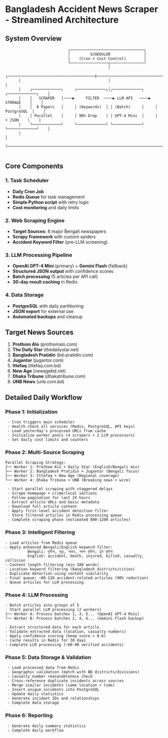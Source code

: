 # Bangladesh Accident News Scraper - Streamlined Architecture

## System Overview

```
                            ┌─────────────────────────────────┐
                            │         SCHEDULER               │
                            │    (Cron + Cost Control)        │
                            └─────────────────┬───────────────┘
                                              │
      ┌───────────────────────────────────────┼───────────────────────────────────────┐
      │                                       │                                       │
      │    ┌─────────────┐     ┌─────────────┐│┌─────────────┐     ┌─────────────┐    │
      │    │   SCRAPER   │────▶     FILTER  ────▶ LLM API   ────▶  STORAGE    │    │
      │    │  8 Papers   │     │ (Keywords)  │ │ (Batch)     │     │ PostgreSQL  │    │
      │    │ Parallel    │     │ 90% Drop    │ │ GPT-4 Mini  │     │   + JSON    │    │
      │    └─────────────┘     └─────────────┘ └─────────────┘     └─────────────┘    │
      │                                                                               │
      └───────────────────────────────────────────────────────────────────────────────┘
                               
```

## Core Components

### 1. **Task Scheduler**
- **Daily Cron Job** 
- **Redis Queue** for task management
- **Simple Python script** with retry logic
- **Cost monitoring** and daily limits

### 2. **Web Scraping Engine**
- **Target Sources**: 8 major Bengali newspapers
- **Scrapy Framework** with custom spiders
- **Accident Keyword Filter** (pre-LLM screening)

### 3. **LLM Processing Pipeline**
- **OpenAI GPT-4 Mini** (primary) + **Gemini Flash** (fallback)
- **Structured JSON output** with confidence scores
- **Batch processing** (5 articles per API call)
- **30-day result caching** in Redis

### 4. **Data Storage**
- **PostgreSQL** with daily partitioning
- **JSON export** for external use
- **Automated backups** and cleanup

## Target News Sources
1. **Prothom Alo** (prothomalo.com)
2. **The Daily Star** (thedailystar.net) 
3. **Bangladesh Pratidin** (bd-pratidin.com)
4. **Jugantor** (jugantor.com)
5. **Ittefaq** (ittefaq.com.bd)
6. **New Age** (newagebd.net)
7. **Dhaka Tribune** (dhakatribune.com)
8. **UNB News** (unb.com.bd)


## Detailed Daily Workflow

### **Phase 1: Initialization**
```
 - Cron triggers main scheduler
 - Health check all services (Redis, PostgreSQL, API keys)
 - Load yesterday's processed URLs from cache
 - Initialize worker pools (4 scrapers + 2 LLM processors)
 - Set daily cost limits and counters
```

### **Phase 2: Multi-Source Scraping**
```
Parallel Scraping Strategy:
├── Worker 1: Prothom Alo + Daily Star (English/Bengali mix)
├── Worker 2: Bangladesh Pratidin + Jugantor (Bengali focus)  
├── Worker 3: Ittefaq + New Age (Regional coverage)
└── Worker 4: Dhaka Tribune + UNB (Breaking news + wire)

 - Start parallel scraping with staggered delays
 - Scrape homepage + crime/local sections
 - Follow pagination for last 24 hours
 - Extract article URLs and basic metadata
 - Download full article content
 - Apply first-level accident detection filter
 - Store filtered articles in Redis processing queue
 - Complete scraping phase (estimated 800-1200 articles)
```

### **Phase 3: Intelligent Filtering**
```
- Load articles from Redis queue
- Apply enhanced Bengali/English keyword filter:
          Bengali: দুর্ঘটনা, মৃত্যু, আহত, সড়ক দুর্ঘটনা, ট্রেন দুর্ঘটনা
          English: accident, death, injured, killed, casualty, collision
- Content length filtering (min 100 words)
- Location keyword filtering (Bangladesh districts/cities)
- Duplicate detection using content similarity
- Final queue: ~80-120 accident-related articles (90% reduction)
- Queue articles for LLM processing
```

### **Phase 4: LLM Processing**
```
- Batch articles into groups of 5
- Start parallel LLM processing (2 workers)
├── Worker A: Process batches 1, 3, 5... (OpenAI GPT-4 Mini)
└── Worker B: Process batches 2, 4, 6... (Gemini Flash backup)

- Extract structured data for each article
- Validate extracted data (location, casualty numbers)
- Apply confidence scoring (keep score > 0.6)
- Cache results in Redis for 30 days
- Complete LLM processing (~60-90 verified accidents)
```

### **Phase 5: Data Storage & Validation**
```
 - Load processed data from Redis
 - Geographic validation (match with BD districts/divisions)
 - Casualty number reasonableness check
 - Cross-reference duplicate incidents across sources
 - Merge similar incidents (same location + time)
 - Insert unique incidents into PostgreSQL
 - Update daily statistics
 - Generate incident IDs and relationships
 - Complete data storage
```

### **Phase 6: Reporting**
```
 - Generate daily summary statistics
 - Complete daily workflow
```


